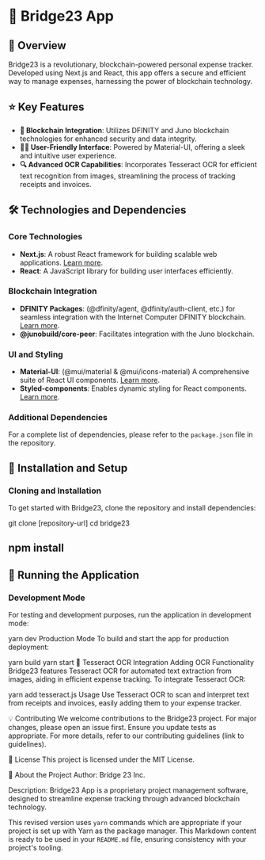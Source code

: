 # 🌉 Bridge23 App

## 📜 Overview
Bridge23 is a revolutionary, blockchain-powered personal expense tracker. Developed using Next.js and React, this app offers a secure and efficient way to manage expenses, harnessing the power of blockchain technology.

## ⭐ Key Features
- **🔗 Blockchain Integration**: Utilizes DFINITY and Juno blockchain technologies for enhanced security and data integrity.
- **👩‍💻 User-Friendly Interface**: Powered by Material-UI, offering a sleek and intuitive user experience.
- **🔍 Advanced OCR Capabilities**: Incorporates Tesseract OCR for efficient text recognition from images, streamlining the process of tracking receipts and invoices.

## 🛠 Technologies and Dependencies
### Core Technologies
- **Next.js**: A robust React framework for building scalable web applications. [Learn more](https://nextjs.org/).
- **React**: A JavaScript library for building user interfaces efficiently.

### Blockchain Integration
- **DFINITY Packages**: (@dfinity/agent, @dfinity/auth-client, etc.) for seamless integration with the Internet Computer DFINITY blockchain. [Learn more](https://dfinity.org/).
- **@junobuild/core-peer**: Facilitates integration with the Juno blockchain.

### UI and Styling
- **Material-UI**: (@mui/material & @mui/icons-material) A comprehensive suite of React UI components. [Learn more](https://mui.com/).
- **Styled-components**: Enables dynamic styling for React components. [Learn more](https://styled-components.com/).

### Additional Dependencies
For a complete list of dependencies, please refer to the `package.json` file in the repository.

## 🚀 Installation and Setup
### Cloning and Installation
To get started with Bridge23, clone the repository and install dependencies:

git clone [repository-url]
cd bridge23
## npm install

## 🚀 Running the Application

### Development Mode
For testing and development purposes, run the application in development mode:

yarn dev
Production Mode
To build and start the app for production deployment:

yarn build
yarn start
🧾 Tesseract OCR Integration
Adding OCR Functionality
Bridge23 features Tesseract OCR for automated text extraction from images, aiding in efficient expense tracking. To integrate Tesseract OCR:

yarn add tesseract.js
Usage
Use Tesseract OCR to scan and interpret text from receipts and invoices, easily adding them to your expense tracker.

💡 Contributing
We welcome contributions to the Bridge23 project. For major changes, please open an issue first. Ensure you update tests as appropriate. For more details, refer to our contributing guidelines (link to guidelines).

📄 License
This project is licensed under the MIT License.

📖 About the Project
Author: Bridge 23 Inc.

Description: Bridge23 App is a proprietary project management software, designed to streamline expense tracking through advanced blockchain technology.


This revised version uses `yarn` commands which are appropriate if your project is set up with Yarn as the package manager. This Markdown content is ready to be used in your `README.md` file, ensuring consistency with your project's tooling.